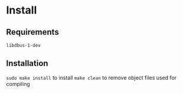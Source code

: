 
# Install

## Requirements

`libdbus-1-dev`

## Installation

`sudo make install` to install
`make clean` to remove object files used for compiling

